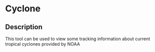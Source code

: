 # Cyclone

## Description
This tool can be used to view some tracking information about current tropical cyclones provided by NOAA

